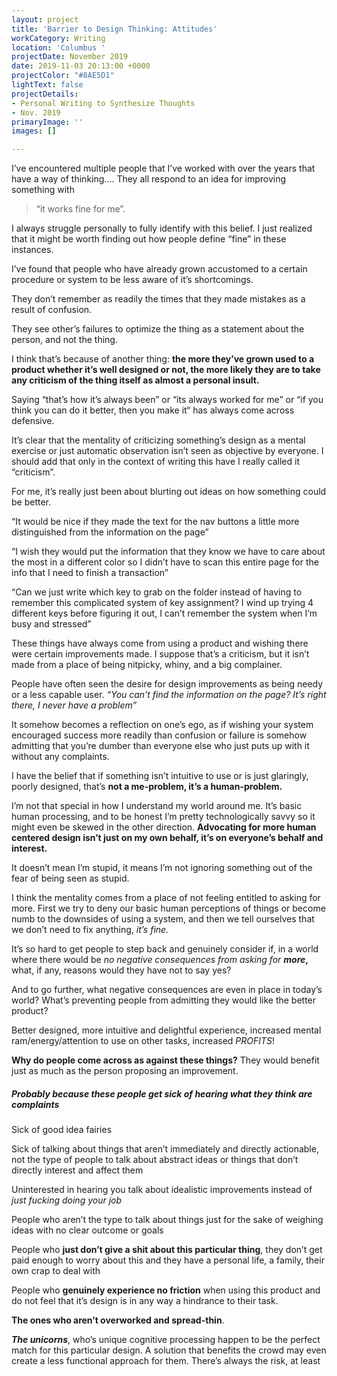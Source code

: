```yaml
---
layout: project
title: 'Barrier to Design Thinking: Attitudes'
workCategory: Writing
location: 'Columbus '
projectDate: November 2019
date: 2019-11-03 20:13:00 +0000
projectColor: "#8AE5D1"
lightText: false
projectDetails:
- Personal Writing to Synthesize Thoughts
- Nov. 2019
primaryImage: ''
images: []

---
```

I’ve encountered multiple people that I’ve worked with over the years that have a way of thinking.... They all respond to an idea for improving something with 

> “it works fine for me”.  

I always struggle personally to fully identify with this belief. I just realized that it might be worth finding out how people define “fine” in these instances. 

I’ve found that people who have already grown accustomed to a certain procedure or system to be less aware of it’s shortcomings. 

They don’t remember as readily the times that they made mistakes as a result of confusion. 

They see other’s failures to optimize the thing as a statement about the person, and not the thing.

I think that’s because of another thing: **the more they’ve grown used to a product whether it’s well designed or not, the more likely they are to take any criticism of the thing itself as almost a personal insult.** 

Saying “that’s how it’s always been” or “its always worked for me” or “if you think you can do it better, then you make it“ has always come across defensive.

It’s clear that the mentality of criticizing something’s design as a mental exercise or just automatic observation isn’t seen as objective by everyone. I should add that only in the context of writing this have I really called it “criticism”. 

For me, it’s really just been about blurting out ideas on how something could be better. 

“It would be nice if they made the text for the nav buttons a little more distinguished from the information on the page”

“I wish they would put the information that they know we have to care about the most in a different color so I didn’t have to scan this entire page for the info that I need to finish a transaction” 

“Can we just write which key to grab on the folder instead of having to remember this complicated system of key assignment? I wind up trying 4 different keys before figuring it out, I can’t remember the system when I’m busy and stressed” 

These things have always come from using a product and wishing there were certain improvements made. I suppose that’s a criticism, but it isn’t made from a place of being nitpicky, whiny, and a big complainer. 

People have often seen the desire for design improvements as being needy or a less capable user. _“You can’t find the information on the page? It’s right there, I never have a problem”_ 

It somehow becomes a reflection on one’s ego, as if wishing your system encouraged success more readily than confusion or failure is somehow admitting that you’re dumber than everyone else who just puts up with it without any complaints. 

I have the belief that if something isn’t intuitive to use or is just glaringly,  poorly designed, that’s **not a me-problem, it’s a human-problem.** 

I’m not that special in how I understand my world around me. It’s basic human processing, and to be honest I’m pretty technologically savvy so it might even be skewed in the other direction. **Advocating for more human centered design isn’t just on my own behalf, it’s on everyone’s behalf and interest.** 

It doesn’t mean I’m stupid, it means I’m not ignoring something out of the fear of being seen as stupid. 

I think the mentality comes from a place of not feeling entitled to asking for more. First we try to deny our basic human perceptions of things or become numb to the downsides of using a system, and then we tell ourselves that we don’t need to fix anything, _it’s fine._ 

It’s so hard to get people to step back and genuinely consider if, in a world where there would be _no negative consequences from asking for **more**_**,** what, if any, reasons would they have not to say yes? 

And to go further, what negative consequences are even in place in today’s world? What’s preventing people from admitting they would like the better product? 

Better designed, more intuitive and delightful experience, increased mental ram/energy/attention to use on other tasks, increased _PROFITS_! 

**Why do people come across as against these things?** They would benefit just as much as the person proposing an improvement. 

##### Probably because these people get sick of hearing what they think are complaints

Sick of good idea fairies

Sick of talking about things that aren’t immediately and directly actionable, not the type of people to talk about abstract ideas or things that don’t directly interest and affect them 

Uninterested in hearing you talk about idealistic improvements instead of _just fucking doing your job_ 

People who aren’t the type to talk about things just for the sake of weighing ideas with no clear outcome or goals 

People who **just don’t give a shit about this particular thing**,  they don’t get paid enough to worry about this and they have a personal life, a family, their own crap to deal with

People who **genuinely experience no friction** when using this product and do not feel that it’s design is in any way a hindrance to their task. 

**The ones who aren’t overworked and spread-thin**. 

**_The unicorns_**, who’s unique cognitive processing happen to be the perfect match for this particular design. A solution that benefits the crowd may even create a less functional approach for them. There’s always the risk, at least
